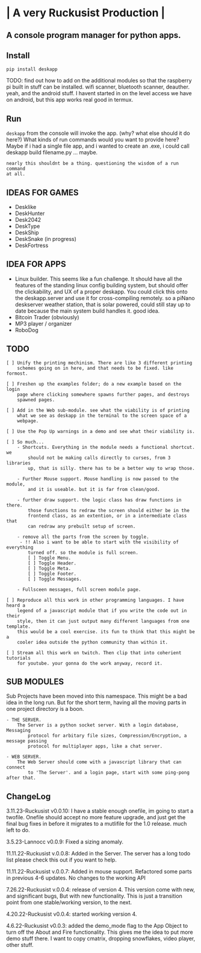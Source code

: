 # | A very Ruckusist Production |
## A console program manager for python apps.

## Install
 `pip install deskapp`

 TODO: find out how to add on the additional modules so that the raspberry pi
 built in stuff can be installed. wifi scanner, bluetooth scanner, deauther.
 yeah, and the android stuff. I havent started in on the level access we have
 on android, but this app works real good in termux.

## Run
`deskapp` from the console will invoke the app. (why? what else should it do here?)
    What kinds of run commands would you want to provide here? Maybe if i had
    a single file app, and i wanted to create an .exe, i could call 
    deskapp build filename.py ... maybe.

    nearly this shouldnt be a thing. questioning the wisdom of a run command
    at all.

## IDEAS FOR GAMES
 - Desklike
 - DeskHunter
 - Desk2042
 - DeskType
 - DeskShip
 - DeskSnake (in progress)
 - DeskFortress

## IDEA FOR APPS
- Linux builder. This seems like a fun challenge. It should have all the
    features of the standing linux config building system, but should offer
    the clickability, and UX of a proper deskapp. You could click this onto
    the deskapp.server and use it for cross-compiling remotely. so a piNano
    deskserver weather station, that is solar powered, could still stay up to
    date because the main system build handles it. good idea.
- Bitcoin Trader (obviously)
- MP3 player / organizer
- RoboDog

## TODO
    [ ] Unify the printing mechinism. There are like 3 different printing 
        schemes going on in here, and that needs to be fixed. like formost.

    [ ] Freshen up the examples folder; do a new example based on the login
        page where clicking somewhere spawns further pages, and destroys 
        spawned pages.

    [ ] Add in the Web sub-module. see what the viability is of printing
        what we see as deskapp in the terminal to the screen space of a 
        webpage.

    [ ] Use the Pop Up warnings in a demo and see what their viability is.

    [ ] So much... 
        - Shortcuts. Everything in the module needs a functional shortcut. we
            should not be making calls directly to curses, from 3 libraries
            up, that is silly. there has to be a better way to wrap those.

        - Further Mouse support. Mouse handling is now passed to the module, 
            and it is useable. but it is far from clean/good.

        - further draw support. the logic class has draw functions in there. 
            those functions to redraw the screen should either be in the
            frontend class, as an extention, or in a intermediate class that
            can redraw any prebuilt setup of screen.

        - remove all the parts from the screen by toggle.
         - !! Also i want to be able to start with the visibility of everything
            turned off. so the module is full screen.
            [ ] Toggle Menu.
            [ ] Toggle Header.
            [ ] Toggle Meta.
            [ ] Toggle Footer.
            [ ] Toggle Messages.
        
        - Fullsceen messages, full screen module page.

    [ ] Reproduce all this work in other programming languages. I have heard a 
        legend of a javascript module that if you write the code out in their
        style, then it can just output many different languages from one template.
        this would be a cool exercise. its fun to think that this might be a 
        cooler idea outside the python community than within it.

    [ ] Stream all this work on twitch. Then clip that into coherient tutorials
        for youtube. your gonna do the work anyway, record it.

## SUB MODULES

Sub Projects have been moved into this namespace. This might be a bad idea in the
long run. But for the short term, having all the moving parts in one project 
directory is a boon.

    - THE SERVER.
        The Server is a python socket server. With a login database, Messaging
            protocol for arbitary file sizes, Compression/Encryption, a message passing
            protocol for multiplayer apps, like a chat server.

    - WEB SERVER.
        The Web Server should come with a javascript library that can connect
            to 'The Server'. and a login page, start with some ping-pong after that.


## ChangeLog
3.11.23-Ruckusist v0.0.10: I have a stable enough onefile, im going to start
    a twofile. Onefile should accept no more feature upgrade, and just get
    the final bug fixes in before it migrates to a mutlifile for the 1.0 
    release. much left to do.

3.5.23-Lannocc v0.0.9: Fixed a sizing anomaly.

11.11.22-Ruckusist v.0.0.8: Added in the Server. The server has a long todo list please check this out if you want to help.

11.11.22-Ruckusist v.0.0.7: Added in mouse support. Refactored some parts in 
    previous 4-6 updates. No changes to the working API

7.26.22-Ruckusist v.0.0.4: release of version 4. This version come with new, and
    significant bugs, But with new functionality. This is just a transition point
    from one stable/working version, to the next.

4.20.22-Ruckusist v0.0.4: started working version 4.

4.6.22-Ruckusist v0.0.3: added the demo_mode flag to the App Object to turn off
    the About and Fire functionality. This gives me the idea to put more demo 
    stuff there. I want to copy cmatrix, dropping snowflakes, video player, other 
    stuff.
